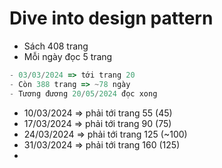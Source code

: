 
# Dive into design pattern

- Sách 408 trang
- Mỗi ngày đọc 5 trang

```ts
- 03/03/2024 => tới trang 20
- Còn 388 trang => ~78 ngày
- Tương đương 20/05/2024 đọc xong
```

- 10/03/2024 => phải tới trang 55 (45)
- 17/03/2024 => phải tới trang 90 (75)
- 24/03/2024 => phải tới trang 125 (~100)
- 31/03/2024 => phải tới trang 160 (125)
- 